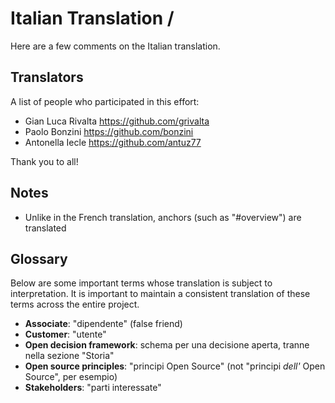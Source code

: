 # Italian Translation / 

Here are a few comments on the Italian translation.

## Translators

A list of people who participated in this effort:

* Gian Luca Rivalta <https://github.com/grivalta>
* Paolo Bonzini <https://github.com/bonzini>
* Antonella Iecle <https://github.com/antuz77>

Thank you to all!

## Notes

* Unlike in the French translation, anchors (such as "#overview") are translated

## Glossary

Below are some important terms whose translation is subject to
interpretation. It is important to maintain a consistent translation of these
terms across the entire project.

* **Associate**: "dipendente" (false friend)
* **Customer**: "utente"
* **Open decision framework**: schema per una decisione aperta, tranne nella sezione "Storia"
* **Open source principles**: "principi Open Source" (not "principi _dell'_ Open Source", per esempio)
* **Stakeholders**: "parti interessate"

<!-- **Term**: How you translated the term and explanation of why, if needed -->
